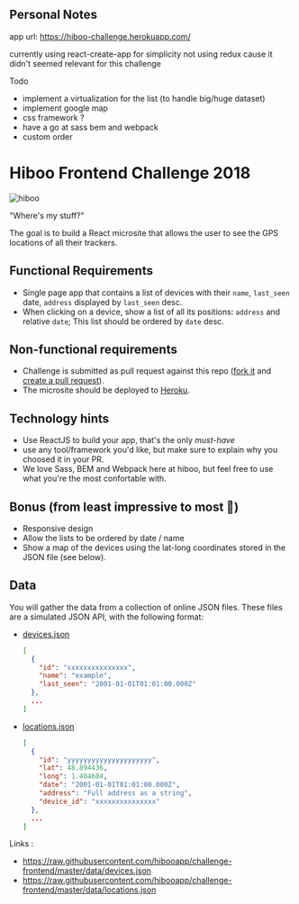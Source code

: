 ## Personal Notes

app url: https://hiboo-challenge.herokuapp.com/

currently using react-create-app for simplicity
not using redux cause it didn't seemed relevant for this challenge

Todo
  * implement a virtualization for the list (to handle big/huge dataset)
  * implement google map
  * css framework ?
  * have a go at sass bem and webpack
  * custom order

# Hiboo Frontend Challenge 2018

![hiboo](http://hiboo-preprod.herokuapp.com/assets/logo-1dc0622627df9b16cfe34026f48b408ddcb2e08b4186fd5f13841a39d0d0c4cd.png)

"Where's my stuff?"

The goal is to build a React microsite that allows the user to see the GPS locations of all their trackers.

## Functional Requirements

* Single page app that contains a list of devices with their `name`, `last_seen` date, `address` displayed by `last_seen` desc.
* When clicking on a device, show a list of all its positions: `address` and relative `date`; This list should be ordered by `date` desc.

## Non-functional requirements

* Challenge is submitted as pull request against this repo ([fork it](https://help.github.com/articles/fork-a-repo/) and [create a pull request](https://help.github.com/articles/creating-a-pull-request-from-a-fork/)).
* The microsite should be deployed to [Heroku](https://devcenter.heroku.com/articles/getting-started-with-nodejs).

## Technology hints

* Use ReactJS to build your app, that's the only _must-have_
* use any tool/framework you'd like, but make sure to explain why you choosed it in your PR.
* We love Sass, BEM and Webpack here at hiboo, but feel free to use what you're the most confortable with.

## Bonus (from least impressive to most 💪)

* Responsive design
* Allow the lists to be ordered by date / name
* Show a map of the devices using the lat-long coordinates stored in the JSON file (see below).

## Data

You will gather the data from a collection of online JSON files.
These files are a simulated JSON API, with the following format:

* [devices.json](https://raw.githubusercontent.com/hibooapp/challenge-frontend/master/data/devices.json)
  ```json
  [
    {
      "id": "xxxxxxxxxxxxxxx",
      "name": "example",
      "last_seen": "2001-01-01T01:01:00.000Z"
    },
    ...
  ]
  ```
* [locations.json](https://raw.githubusercontent.com/hibooapp/challenge-frontend/master/data/locations.json)
  ```json
  [
    {
      "id": "yyyyyyyyyyyyyyyyyyyyy",
      "lat": 48.894436,
      "long": 1.404684,
      "date": "2001-01-01T01:01:00.000Z",
      "address": "Full address as a string",
      "device_id": "xxxxxxxxxxxxxxx"
    },
    ...
  ]
  ```

Links :

* https://raw.githubusercontent.com/hibooapp/challenge-frontend/master/data/devices.json
* https://raw.githubusercontent.com/hibooapp/challenge-frontend/master/data/locations.json
